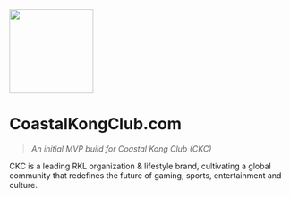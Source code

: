 <img src="https://user-images.githubusercontent.com/53544092/159580585-111bc013-0de3-4563-af53-72e38a61ecbe.svg" width="150px"/>

# CoastalKongClub.com

>_An initial MVP build for Coastal Kong Club (CKC)_

CKC is a leading RKL organization & lifestyle brand, cultivating a global  
community that redefines the future of gaming, sports, entertainment and culture.

